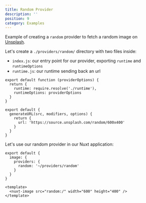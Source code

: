 ```yaml
---
title: Random Provider
description: ''
position: 9
category: Examples
---
```


Example of creating a `random` provider to fetch a random image on [Unsplash](https://unsplash.com).

Let's create a `./providers/random/` directory with two files inside:
- `index.js`: our entry point for our provider, exporting `runtime` and `runtimeOptions`
- `runtime.js`: our runtime sending back an url

<code-group>
  <code-block label="index.js" active>

  ```js{}[~/providers/random/index.js]
  export default function (providerOptions) {
    return {
      runtime: require.resolve('./runtime'),
      runtimeOptions: providerOptions
    }
  }
  ```

  </code-block>
  <code-block label="runtime.js">

  ```js{}[~/providers/random/runtime.js]  
  export default {
    generateURL(src, modifiers, options) {
      return {
        url: 'https://source.unsplash.com/random/600x400'
      }
    }
  }
  ```
  </code-block>
</code-group>

Let's use our random provider in our Nuxt application:

<code-group>
  <code-block label="nuxt.config.js" active>

  ```js{}[nuxt.config.js]
  export default {
    image: {
      providers: {
        random: '~/providers/random'
      }
    }
  }
  ```
  </code-block>

  <code-block label="pages/index.vue">

  ```vue{}[~/pages/index.js]
  <template>
    <nuxt-image src="random:/" width="600" height="400" />
  </template>
  ```

  </code-block>
  <code-block label="Preview">

  <div class="text-center p-4 bg-gray-800 rounded-b-md">
    <nuxt-image src="random:/" width="600" height="400"></nuxt-image>
  </div>

  </code-block>

</code-group>
